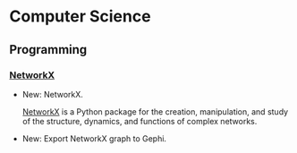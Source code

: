 # Computer Science

## Programming

### [NetworkX](networkx.md)

* New: NetworkX.

    [NetworkX](https://networkx.org/) is a Python package for the creation,
    manipulation, and study of the structure, dynamics, and functions of complex
    networks.

* New: Export NetworkX graph to Gephi.

